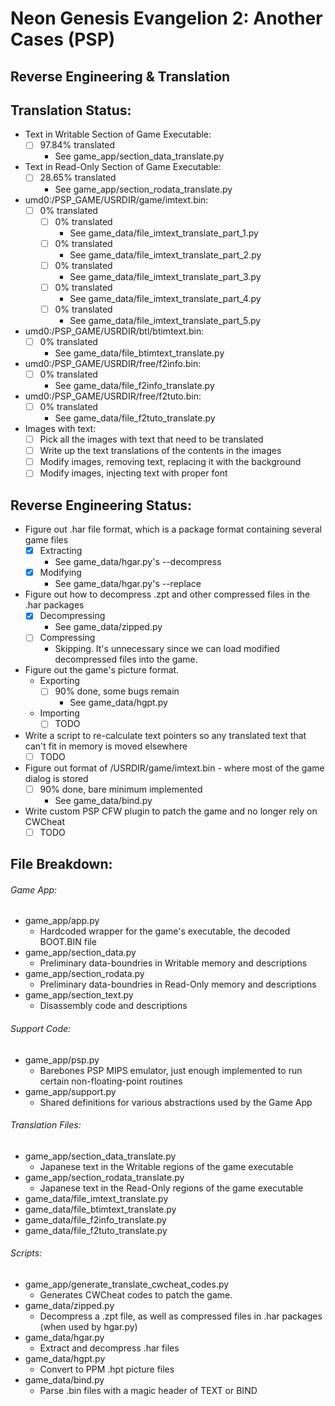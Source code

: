 # Neon Genesis Evangelion 2: Another Cases (PSP)
## Reverse Engineering & Translation

## Translation Status:
- Text in Writable Section of Game Executable: 
	- [ ] 97.84% translated 
		- See game_app/section_data_translate.py
- Text in Read-Only Section of Game Executable: 
	- [ ] 28.65% translated
		- See game_app/section_rodata_translate.py
- umd0:/PSP_GAME/USRDIR/game/imtext.bin: 
	- [ ] 0% translated
		- [ ] 0% translated
			- See game_data/file_imtext_translate_part_1.py
		- [ ] 0% translated
			- See game_data/file_imtext_translate_part_2.py
		- [ ] 0% translated
			- See game_data/file_imtext_translate_part_3.py
		- [ ] 0% translated
			- See game_data/file_imtext_translate_part_4.py
		- [ ] 0% translated
			- See game_data/file_imtext_translate_part_5.py
- umd0:/PSP_GAME/USRDIR/btl/btimtext.bin: 
	- [ ] 0% translated
		- See game_data/file_btimtext_translate.py
- umd0:/PSP_GAME/USRDIR/free/f2info.bin: 
	- [ ] 0% translated
		- See game_data/file_f2info_translate.py
- umd0:/PSP_GAME/USRDIR/free/f2tuto.bin: 
	- [ ] 0% translated
		- See game_data/file_f2tuto_translate.py
- Images with text:
	- [ ] Pick all the images with text that need to be translated
	- [ ] Write up the text translations of the contents in the images
	- [ ] Modify images, removing text, replacing it with the background
	- [ ] Modify images, injecting text with proper font

## Reverse Engineering Status:
- Figure out .har file format, which is a package format containing several game files
	- [x] Extracting
		- See game_data/hgar.py's --decompress
	- [x] Modifying
		- See game_data/hgar.py's --replace
- Figure out how to decompress .zpt and other compressed files in the .har packages
	- [x] Decompressing
		- See game_data/zipped.py
	- [ ] Compressing
		- Skipping. It's unnecessary since we can load modified decompressed files into the game.
- Figure out the game's picture format.
	- Exporting
		- [ ] 90% done, some bugs remain
			- See game_data/hgpt.py
	- Importing
		- [ ] TODO
- Write a script to re-calculate text pointers so any translated text that can't fit in memory is moved elsewhere
	- [ ] TODO
- Figure out format of /USRDIR/game/imtext.bin - where most of the game dialog is stored
	- [ ] 90% done, bare minimum implemented
		- See game_data/bind.py
- Write custom PSP CFW plugin to patch the game and no longer rely on CWCheat
	- [ ] TODO

## File Breakdown:
###### Game App:
- game_app/app.py
	- Hardcoded wrapper for the game's executable, the decoded BOOT.BIN file
- game_app/section_data.py
	- Preliminary data-boundries in Writable memory and descriptions
- game_app/section_rodata.py
	- Preliminary data-boundries in Read-Only memory and descriptions
- game_app/section_text.py
	- Disassembly code and descriptions

###### Support Code:
- game_app/psp.py
	- Barebones PSP MIPS emulator, just enough implemented to run certain non-floating-point routines
- game_app/support.py
	- Shared definitions for various abstractions used by the Game App

###### Translation Files:
- game_app/section_data_translate.py
	- Japanese text in the Writable regions of the game executable
- game_app/section_rodata_translate.py
	- Japanese text in the Read-Only regions of the game executable
- game_data/file_imtext_translate.py
- game_data/file_btimtext_translate.py
- game_data/file_f2info_translate.py
- game_data/file_f2tuto_translate.py

###### Scripts:
- game_app/generate_translate_cwcheat_codes.py
	- Generates CWCheat codes to patch the game.
- game_data/zipped.py
	- Decompress a .zpt file, as well as compressed files in .har packages (when used by hgar.py)
- game_data/hgar.py
	- Extract and decompress .har files
- game_data/hgpt.py
	- Convert to PPM .hpt picture files
- game_data/bind.py
	- Parse .bin files with a magic header of TEXT or BIND


